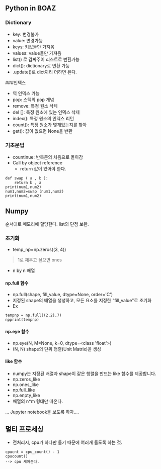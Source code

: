 ## Python in BOAZ

### Dictionary

- key: 변경불가
- value: 변경가능
- keys: 키값들만 가져옴
- values: value들만 가져옴
- list() 로 감싸주어 리스트로 변환가능
- dict(): dictionary로 변환 가능
- .update()로 dict끼리 더하면 된다.

###인덱스

- 역 인덱스 가능
- pop: 스택의 pop 개념
- remove: 특정 원소 삭제
- del []: 특정 원소에 있는 인덱스 삭제
- index(): 특정 원소의 인덱스 리턴
- count(): 특정 원소가 몇개있는지를 찾아
- get(): 값이 없으면 None을 반환

### 기초문법

- countinue: 반복문의 처음으로 돌아감
- Call by object reference
	- return 값이 있어야 한다.

```
def swap ( a , b ):
    return b , a
print(num1,num2)
num1,num2=swap (num1,num2)
print(num1,num2)
```



## Numpy

순서대로 메모리에 할당한다. list의 단점 보완.

### 초기화

- temp_np=np.zeros((3, 4))
> 1로 채우고 싶으면 ones

- n by n 배열

#### np.full 함수

- np.full(shape, fill_value, dtype=None, order='C')
- 지정된 shape의 배열을 생성하고, 모든 요소를 지정한 "fill_value"로 초기화
- Ex 

```
tempnp = np.full((2,2),7)
npprint(tempnp)
```

#### np.eye 함수

- np.eye(N, M=None, k=0, dtype=<class 'float'>)
- (N, N) shape의 단위 행렬(Unit Matrix)을 생성

#### like 함수

- numpy는 지정된 배열과 shape이 같은 행렬을 만드는 like 함수를 제공합니다.
- np.zeros_like
- np.ones_like
- np.full_like
- np.enpty_like
- 배열의 n*m 형태만 따온다. 

... Jupyter notebook을 보도록 하자....



## 멀티 프로세싱

- 전처리시, cpu가 하나만 돌기 때문에 여러개 돌도록 하는 것.

```
cpucnt = cpu_count() - 1
cpucount()
--> cpu 세어준다. 
```
